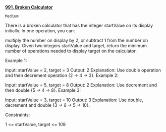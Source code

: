 [**991. Broken Calculator**](https://leetcode.com/problems/broken-calculator/description/)

    Medium

There is a broken calculator that has the integer startValue on its display initially. In one operation, you can:

multiply the number on display by 2, or
subtract 1 from the number on display.
Given two integers startValue and target, return the minimum number of operations needed to display target on the calculator.



Example 1:

Input: startValue = 2, target = 3
Output: 2
Explanation: Use double operation and then decrement operation {2 -> 4 -> 3}.
Example 2:

Input: startValue = 5, target = 8
Output: 2
Explanation: Use decrement and then double {5 -> 4 -> 8}.
Example 3:

Input: startValue = 3, target = 10
Output: 3
Explanation: Use double, decrement and double {3 -> 6 -> 5 -> 10}.


Constraints:

1 <= startValue, target <= 109